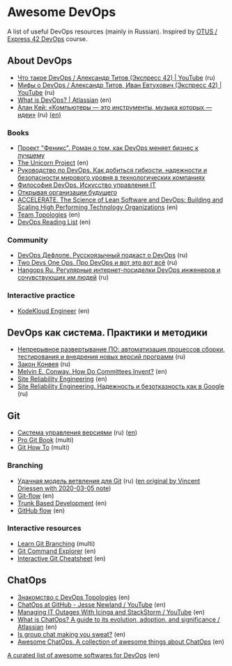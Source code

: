 # Awesome DevOps
A list of useful DevOps resources (mainly in Russian).
Inspired by [OTUS / Express 42 DevOps](https://otus.ru/lessons/devops-praktiki-i-instrumenty/) course.

## About DevOps

- [Что такое DevOps / Александр Титов (Экспресс 42) | YouTube](https://youtu.be/php6DfXXG0Y) (ru)
- [Мифы о DevOps / Александр Титов, Иван Евтухович (Экспресс 42) | YouTube](https://youtu.be/hG5Bm3dgk3o) (ru)
- [What is DevOps? | Atlassian](https://www.atlassian.com/devops) (en)
- [Алан Кей: «Компьютеры — это инструменты, музыка которых — идеи»](https://habr.com/ru/company/philtech/blog/420555/) (ru) [(en)](http://web.archive.org/web/20090228161351/http://content.scholastic.com/browse/article.jsp?id=5&print=2)

### Books

- [Проект "Феникс". Роман о том, как DevOps меняет бизнес к лучшему](https://eksmo.ru/book/proekt-feniks-roman-o-tom-kak-devops-menyaet-biznes-k-luchshemu-ITD583259/)
- [The Unicorn Project](https://itrevolution.com/the-unicorn-project/) (en)
- [Руководство по DevOps. Как добиться гибкости, надежности и безопасности мирового уровня в технологических компаниях](https://www.mann-ivanov-ferber.ru/books/rukovodstvo-po-devops/)
- [Философия DevOps. Искусство управления IT](https://www.piter.com/collection/all/product/filosofiya-devops-iskusstvo-upravleniya-it-2)
- [Открывая организации будущего](https://www.mann-ivanov-ferber.ru/books/novyj-vzglyad-na-organizacii/)
- [ACCELERATE. The Science of Lean Software and DevOps: Building and Scaling High Performing Technology Organizations](https://itrevolution.com/book/accelerate/) (en)
- [Team Topologies](https://teamtopologies.com/book) (en)
- [DevOps Reading List](https://www.goodreads.com/list/show/30720.DevOps_Reading_List?fbclid=IwAR0nO6NI5N6Z9TJ02-5okWY9efcs5bsJN8qUyuuOKjTl0nH5RzUhng7yBMU) (en)

### Community

- [DevOps Дефлопе. Русскоязычный подкаст о DevOps](https://devopsdeflope.ru) (ru)
- [Two Devs One Ops. Про DevOps и вот это вот всё](https://www.2d1o.ru) (ru)
- [Hangops Ru. Регулярные интернет-посиделки DevOps инженеров и сочувствующих им людей](http://hangops.ru) (ru)

### Interactive practice

- [KodeKloud Engineer](https://engineer.kodekloud.com) (en)

## DevOps как система. Практики и методики

- [Непрерывное развертывание ПО: автоматизация процессов сборки, тестирования и внедрения новых версий программ](http://www.williamspublishing.com/Books/978-5-8459-1739-3.html) (ru)
- [Закон Конвея](http://evtuhovich.ru/blog/2016/10/05/conways-law/) (ru)
- [Melvin E. Conway. How Do Committees Invent?](http://www.melconway.com/Home/Committees_Paper.html) (en)
- [Site Reliability Engineering](https://landing.google.com/sre/books/) (en)
- [Site Reliability Engineering. Надежность и безотказность как в Google](https://www.piter.com/collection/all/product/site-reliability-engineering-nadezhnost-i-bezotkaznost-kak-v-google) (ru)

## Git

- [Система управления версиями](https://ru.wikipedia.org/wiki/%D0%A1%D0%B8%D1%81%D1%82%D0%B5%D0%BC%D0%B0_%D1%83%D0%BF%D1%80%D0%B0%D0%B2%D0%BB%D0%B5%D0%BD%D0%B8%D1%8F_%D0%B2%D0%B5%D1%80%D1%81%D0%B8%D1%8F%D0%BC%D0%B8) (ru) ([en](https://en.wikipedia.org/wiki/Version_control))
- [Pro Git Book](https://git-scm.com/book) (multi)
- [Git How To](https://githowto.com) (multi)

### Branching

- [Удачная модель ветвления для Git](https://habr.com/ru/post/106912/) (ru) ([en original by Vincent Driessen with 2020-03-05 note](https://nvie.com/posts/a-successful-git-branching-model/))
- [Git-flow](https://github.com/nvie/gitflow) (en)
- [Trunk Based Development](https://trunkbaseddevelopment.com) (en)
- [GitHub flow](https://guides.github.com/introduction/flow/) (en)

### Interactive resources

- [Learn Git Branching](https://learngitbranching.js.org) (multi)
- [Git Command Explorer](https://gitexplorer.com) (en)
- [Interactive Git Cheatsheet](https://ndpsoftware.com/git-cheatsheet.html) (en)

## ChatOps

- [Знакомство с DevOps Topologies](https://web.devopstopologies.com) (en)
- [ChatOps at GitHub - Jesse Newland / YouTube](https://www.youtube.com/watch?v=NST3u-GjjFw) (en)
- [Managing IT Outages With Icinga and StackStorm / YouTube](https://www.youtube.com/watch?v=DpEMqTfCuc8) (en)
- [What is ChatOps? A guide to its evolution, adoption, and significance / Atlassian](https://www.atlassian.com/blog/software-teams/what-is-chatops-adoption-guide) (en)
- [Is group chat making you sweat?](https://m.signalvnoise.com/is-group-chat-making-you-sweat/) (en)
- [Awesome ChatOps. A collection of awesome things about ChatOps](https://github.com/exAspArk/awesome-chatops) (en)


[A curated list of awesome softwares for DevOps](https://github.com/awesome-soft/awesome-devops) (en)
